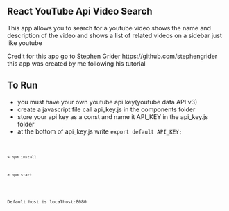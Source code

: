 <h2>React YouTube Api Video Search</h2>
<p>This app allows you to search for a youtube video shows the name and description of the video and shows a list of related videos on a sidebar just like youtube</p>

<p>Credit for this app go to Stephen Grider https://github.com/stephengrider this app was created by me following his tutorial</p>


<h2>To Run</h2> 

<ul>
<li>you must have your own youtube api key(youtube data API v3)</li>
<li>create a javascript file call api_key.js in the components folder</li>
<li>store your api key as a const and name it API_KEY in the api_key.js folder</li>
<li> at the bottom of api_key.js write <code>export default API_KEY;<code></li>
</ul>
<p><pre><code>> npm install</code></pre>
<pre><code>> npm start</code></pre>
</p>
<p>Default host is localhost:8080</p>
